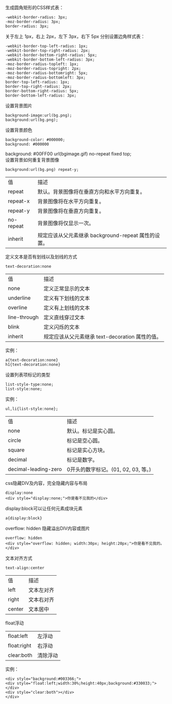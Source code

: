 生成圆角矩形的CSS样式表：

    -webkit-border-radius: 3px;
    -moz-border-radius: 3px;
    border-radius: 3px;

关于左上 1px，右上 2px，左下 3px，右下 5px 分别设置边角样式表：

    -webkit-border-top-left-radius: 1px;
    -webkit-border-top-right-radius: 2px;
    -webkit-border-bottom-right-radius: 5px;
    -webkit-border-bottom-left-radius: 3px;
    -moz-border-radius-topleft: 1px;
    -moz-border-radius-topright: 2px;
    -moz-border-radius-bottomright: 5px;
    -moz-border-radius-bottomleft: 3px;
    border-top-left-radius: 1px;
    border-top-right-radius: 2px;
    border-bottom-right-radius: 5px;
    border-bottom-left-radius: 3px;

设置背景图片

    background-image:url(bg.png);
    background:url(bg.png);

设置背景颜色

    background-color: #000000;
    background: #000000

background: #00FF00 url(bgimage.gif) no-repeat fixed top;   
设置背景如何重复背景图像   

    background:url(bg.png) repeat-y;

<table>
<tr><td>值</td><td>描述</td></tr>
<tr><td>repeat</td><td>默认。背景图像将在垂直方向和水平方向重复。</td></tr>
<tr><td>repeat-x</td><td>背景图像将在水平方向重复。</td></tr>
<tr><td>repeat-y</td><td>背景图像将在垂直方向重复。</td></tr>
<tr><td>no-repeat</td><td>背景图像将仅显示一次。</td></tr>
<tr><td>inherit</td><td>规定应该从父元素继承 background-repeat 属性的设置。</td></tr>
</table>

定义文本是否有划线以及划线的方式

    text-decoration:none

<table>
<tr><td>值</td><td>描述</td></tr>
<tr><td>none</td><td>定义正常显示的文本</td></tr>
<tr><td>underline</td><td>定义有下划线的文本</td></tr>
<tr><td>overline</td><td>定义有上划线的文本</td></tr>
<tr><td>line-through</td><td>定义直线穿过文本</td></tr>
<tr><td>blink</td><td>定义闪烁的文本</td></tr>
<tr><td>inherit</td><td>规定应该从父元素继承 text-decoration 属性的值。</td></tr>
</table>

实例：

    a{text-decoration:none}
    h1{text-decoration:none}

设置列表项标记的类型

    list-style-type:none;
    list-style:none;

实例：

    ul,li{list-style:none};

<table>
<tr><td>值</td><td>描述</td></tr>
<tr><td>none</td><td>默认。标记是实心圆。</td></tr>
<tr><td>circle</td><td>标记是空心圆。</td></tr>
<tr><td>square</td><td>标记是实心方块。</td></tr>
<tr><td>decimal</td><td>标记是数字。</td></tr>
<tr><td>decimal-leading-zero</td><td>0开头的数字标记。(01, 02, 03, 等。)</td></tr>
</table>

css隐藏DIV及内容，完全隐藏内容与布局

    display:none
    <div style="display:none;">你是看不见我的</div>

display:block可以让任何元素成块元素

    a{display:block}

overflow: hidden 隐藏溢出DIV内容或图片

    overflow: hidden
    <div style="overflow: hidden; width:30px; height:20px;">你是看不见我的。</div> 

文本对齐方式

    text-align:center

<table>
<tr><td>值</td><td>描述</td></tr>
<tr><td>left</td><td>文本左对齐</td></tr>
<tr><td>right</td><td>文本右对齐</td></tr>
<tr><td>center</td><td>文本居中</td></tr>
</table>

float浮动

<table>
<tr><td>float:left</td><td>左浮动</td></tr>
<tr><td>float:right</td><td>右浮动</td></tr>
<tr><td>clear:both</td><td>清除浮动</td></tr>
</table>

实例：

    <div style="background:#003366;">
    <div style="float:left;width:30%;height:40px;background:#330033;"></div>
    <div style="clear:both"></div>
    </div>
